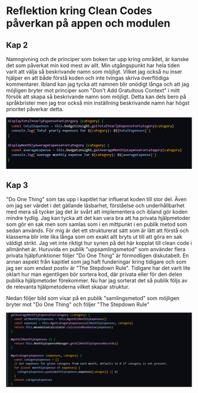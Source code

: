 # Reflektion kring Clean Codes påverkan på appen och modulen

## Kap 2
Namngivning och de principer som boken tar upp kring området, är kanske det som påverkat min kod mest av allt. Min utgångspunkt har hela tiden varit att välja så beskrivande namn som möjligt. Vilket jag också nu inser hjälper en att både förstå koden och inte tvingas skriva överflödiga kommentarer. Ibland kan jag tycka att namnen blir onödigt långa och att jag möjligen bryter mot principer som "Don't Add Gratuitous Context" i mitt försök att skapa så beskrivande namn som möjligt. Detta kan dels bero på språkbrister men jag tror också min inställning beskrivande namn har högst prioritet påverkar detta.

 ![Screenshot på metoder](./screenshots/namngivning.png)

 ## Kap 3
 "Do One Thing" som tas upp i kapitlet har influerat koden till stor del. Även om jag ser värdet i det gällande läsbarhet, förståelse och underhållbarhet med mera så tycker jag det är svårt att implementera och ibland gör koden mindre tydlig. Jag kan tycka att det kan vara bra att ha privata hjälpmetoder som gör en sak men som samlas som i en mittpunkt i en publik metod som sedan används. För mig är det ett strukturerat sätt som är lätt att förstå och klasserna blir inte lika långa som om exakt allt bryts ut till att göra en sak väldigt strikt. Jag vet inte riktigt hur synen på det här kopplat till clean code i allmänhet är. Huruvida en publik "uppsamlingsmetod" som använder flera privata hjälpfunktioner följer "Do One Thing" är förmodligen diskutabelt. En annan aspekt från kapitlet som jag haft funderingar kring tidigare och som jag ser som endast postiv är "The Stepdown Rule". Tidigare har det varit lite oklart hur man egentligen bör sortera kod, där privata eller för den delen publika hjälpmetoder förekommer. Nu har jag sorterat det så publik följs av de relevanta hjälpmetoderna vilket skapar struktur.

 Nedan följer bild som visar på en publik "samlingsmetod" som möjligen bryter mot "Do One Thing" och följer "The Stepdown Rule"

 ![Screenshot på samlingsmetod och stepdown](./screenshots/samlingsmetod_stepdown.png)